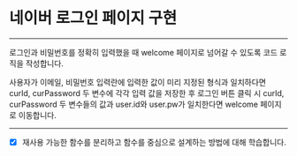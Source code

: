 # 네이버 로그인 페이지 구현

---

로그인과 비밀번호를 정확히 입력했을 때 welcome 페이지로 넘어갈 수 있도록 코드 로직을 작성합니다.

사용자가 이메일, 비밀번호 입력란에 입력한 값이 미리 지정된 형식과 일치하다면
curId, curPassword 두 변수에 각각 입력 값을 저장한 후
로그인 버튼 클릭 시
curId, curPassword 두 변수들의 값과 user.id와 user.pw가 일치한다면 welcome 페이지로 이동합니다.

---

- [x] 재사용 가능한 함수를 분리하고 함수를 중심으로 설계하는 방법에 대해 학습합니다.
